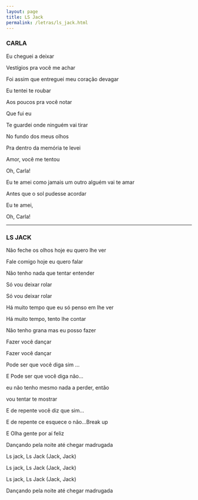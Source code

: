 ```yaml
---
layout: page
title: LS Jack
permalink: /letras/ls_jack.html
---
```


### CARLA

Eu cheguei a deixar

Vestígios pra você me achar

Foi assim que entreguei meu coração devagar

Eu tentei te roubar

Aos poucos pra você notar

Que fui eu

Te guardei onde ninguém vai tirar

No fundo dos meus olhos

Pra dentro da memória te levei

Amor, você me tentou

Oh, Carla!

Eu te amei como jamais um outro alguém vai te amar

Antes que o sol pudesse acordar

Eu te amei,

Oh, Carla!

---

### LS JACK

Não feche os olhos hoje eu quero lhe ver

Fale comigo hoje eu quero falar

Não tenho nada que tentar entender

Só vou deixar rolar

Só vou deixar rolar

Há muito tempo que eu só penso em lhe ver

Há muito tempo, tento lhe contar

Não tenho grana mas eu posso fazer

Fazer você dançar

Fazer você dançar

Pode ser que você diga sim ...

E Pode ser que você diga não...

eu não tenho mesmo nada a perder, então

vou tentar te mostrar

E de repente você diz que sim...

E de repente ce esquece o não...Break up

E Olha gente por aí feliz

Dançando pela noite até chegar madrugada

Ls jack, Ls Jack (Jack, Jack)

Ls jack, Ls Jack (Jack, Jack)

Ls jack, Ls Jack (Jack, Jack)

Dançando pela noite até chegar madrugada
